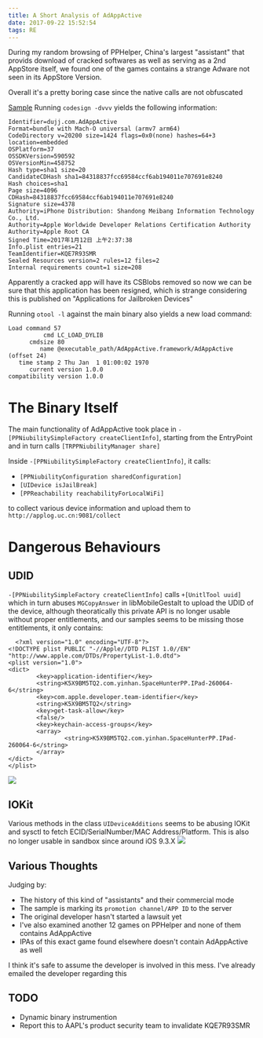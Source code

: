 ```yaml
---
title: A Short Analysis of AdAppActive
date: 2017-09-22 15:52:54
tags: RE
---
```


During my random browsing of PPHelper, China's largest "assistant" that provids download of cracked softwares as well as serving
as a 2nd AppStore itself, we found one of the games contains a strange Adware not seen in its AppStore Version.

Overall it's a pretty boring case since the native calls are not obfuscated
<!-- more -->
[Sample](AdAppActive.framework/AdAppActive)
Running `codesign -dvvv` yields the following information:
```
Identifier=dujj.com.AdAppActive
Format=bundle with Mach-O universal (armv7 arm64)
CodeDirectory v=20200 size=1424 flags=0x0(none) hashes=64+3 location=embedded
OSPlatform=37
OSSDKVersion=590592
OSVersionMin=458752
Hash type=sha1 size=20
CandidateCDHash sha1=84318837fcc69584ccf6ab194011e707691e8240
Hash choices=sha1
Page size=4096
CDHash=84318837fcc69584ccf6ab194011e707691e8240
Signature size=4378
Authority=iPhone Distribution: Shandong Meibang Information Technology Co., Ltd.
Authority=Apple Worldwide Developer Relations Certification Authority
Authority=Apple Root CA
Signed Time=2017年1月12日 上午2:37:38
Info.plist entries=21
TeamIdentifier=KQE7R93SMR
Sealed Resources version=2 rules=12 files=2
Internal requirements count=1 size=208
```

Apparently a cracked app will have its CSBlobs removed so now we can be sure that this application has been resigned, which is strange considering this is published on "Applications for Jailbroken Devices"

Running `otool -l` against the main binary also yields a new load command:
```
Load command 57
          cmd LC_LOAD_DYLIB
      cmdsize 80
         name @executable_path/AdAppActive.framework/AdAppActive (offset 24)
   time stamp 2 Thu Jan  1 01:00:02 1970
      current version 1.0.0
compatibility version 1.0.0
```
# The Binary Itself
The main functionality of AdAppActive took place in ``-[PPNiubilitySimpleFactory createClientInfo]``, starting from the EntryPoint and in turn calls ``[TRPPNiubilityManager share]``

Inside ``-[PPNiubilitySimpleFactory createClientInfo]``, it calls:  
- ``[PPNiubilityConfiguration sharedConfiguration]``
- ``[UIDevice isJailBreak]``
- ``[PPReachability reachabilityForLocalWiFi]``

to collect various device information and upload them to ``http://applog.uc.cn:9081/collect``

# Dangerous Behaviours
## UDID
  ``-[PPNiubilitySimpleFactory createClientInfo]`` calls ``+[UnitlTool uuid]`` which in turn abuses ``MGCopyAnswer`` in libMobileGestalt to upload the UDID of the device, although theoratically this private API is no longer usable without proper entitlements, and our samples seems to be missing those entitlements, it only contains:
```
  <?xml version="1.0" encoding="UTF-8"?>
<!DOCTYPE plist PUBLIC "-//Apple//DTD PLIST 1.0//EN" "http://www.apple.com/DTDs/PropertyList-1.0.dtd">
<plist version="1.0">
<dict>
        <key>application-identifier</key>
        <string>K5X9BM5TQ2.com.yinhan.SpaceHunterPP.IPad-260064-6</string>
        <key>com.apple.developer.team-identifier</key>
        <string>K5X9BM5TQ2</string>
        <key>get-task-allow</key>
        <false/>
        <key>keychain-access-groups</key>
        <array>
                <string>K5X9BM5TQ2.com.yinhan.SpaceHunterPP.IPad-260064-6</string>
        </array>
</dict>
</plist>
```
![](MG.png)
## IOKit
  Various methods in the class ``UIDeviceAdditions`` seems to be abusing IOKit and sysctl to fetch ECID/SerialNumber/MAC Address/Platform.
  This is also no longer usable in sandbox since around iOS 9.3.X
![](IOKit.png)

## Various Thoughts
  Judging by:
  - The history of this kind of "assistants" and their commercial mode
  - The sample is marking its ``promotion channel/APP ID`` to the server
  - The original developer hasn't started a lawsuit yet
  - I've also examined another 12 games on PPHelper and none of them contains AdAppActive
  - IPAs of this exact game found elsewhere doesn't contain AdAppActive as well

  I think it's safe to assume the developer is involved in this mess. I've already emailed the developer regarding this

## TODO
  - Dynamic binary instrumention
  - Report this to AAPL's product security team to invalidate KQE7R93SMR
